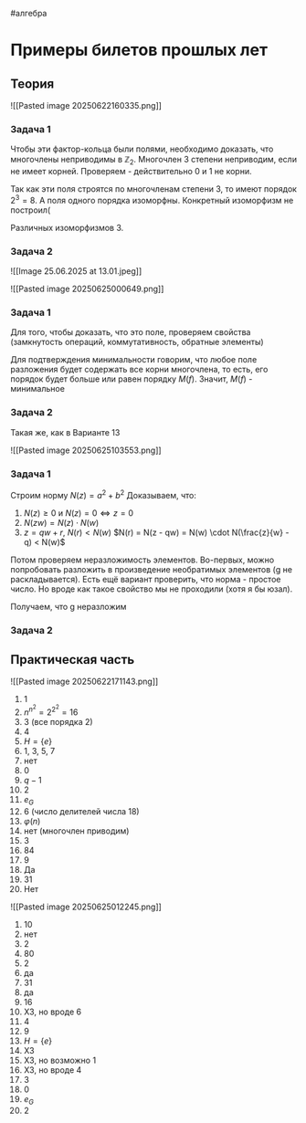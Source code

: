 #алгебра 
# Примеры билетов прошлых лет
## Теория
![[Pasted image 20250622160335.png]]
### Задача 1
Чтобы эти фактор-кольца были полями, необходимо доказать, что многочлены неприводимы в $\mathbb{Z}_2$. Многочлен 3 степени неприводим, если не имеет корней. Проверяем - действительно 0 и 1 не корни.

Так как эти поля строятся по многочленам степени 3, то имеют порядок $2^3 = 8$. А поля одного порядка изоморфны. Конкретный изоморфизм не построил(

Различных изоморфизмов 3.

### Задача 2
![[Image 25.06.2025 at 13.01.jpeg]]

![[Pasted image 20250625000649.png]]
### Задача 1
Для того, чтобы доказать, что это поле, проверяем свойства (замкнутость операций, коммутативность, обратные элементы)

Для подтверждения минимальности говорим, что любое поле разложения будет содержать все корни многочлена, то есть, его порядок будет больше или равен порядку $M(f)$. Значит, $M(f)$ - минимальное

### Задача 2
Такая же, как в Варианте 13

![[Pasted image 20250625103553.png]]
### Задача 1
Строим норму $N(z) = a^2 + b^2$
Доказываем, что: 
1. $N(z) \geq 0$ и $N(z) = 0 \iff z = 0$
2. $N(zw) = N(z) \cdot N(w)$
3. $z = qw + r, \ N(r) < N(w)$
	$N(r) = N(z - qw) = N(w) \cdot N(\frac{z}{w} - q) < N(w)$

Потом проверяем неразложимость элементов. Во-первых, можно попробовать разложить в произведение необратимых элементов (g не раскладывается). Есть ещё вариант проверить, что норма - простое число. Но вроде как такое свойство мы не проходили (хотя я бы юзал).

Получаем, что g неразложим

### Задача 2


## Практическая часть
![[Pasted image 20250622171143.png]]
1. 1
2. $n^{n^2} = 2^{2^2} = 16$
3. 3 (все порядка 2)
4. 4
5. $H = \{ e \}$
6. 1, 3, 5, 7
7. нет
8. 0
9. $q - 1$
10. 2
11. $e_G$
12. 6 (число делителей числа 18)
13. $\varphi(n)$
14. нет (многочлен приводим)
15. 3
16. 84
17. 9
18. Да
19. 31
20. Нет

![[Pasted image 20250625012245.png]]
1. 10
2. нет
3. 2
4. 80
5. 2
6. да
7. 31
8. да
9. 16
10. ХЗ, но вроде 6
11. 4
12. 9
13. $H = \{ e \}$
14. ХЗ
15. ХЗ, но возможно 1
16. ХЗ, но вроде 4
17. 3
18. 0
19. $e_G$
20. 2